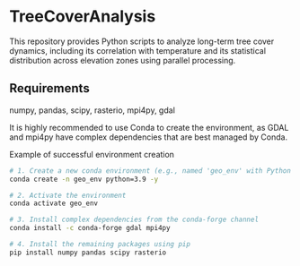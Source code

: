 # TreeCoverAnalysis
This repository provides Python scripts to analyze long-term tree cover dynamics, including its correlation with temperature and its statistical distribution across elevation zones using parallel processing.

## Requirements

numpy, pandas, scipy, rasterio, mpi4py, gdal

It is highly recommended to use Conda to create the environment, as GDAL and mpi4py have complex dependencies that are best managed by Conda.

Example of successful environment creation

```bash
# 1. Create a new conda environment (e.g., named 'geo_env' with Python 3.9)
conda create -n geo_env python=3.9 -y

# 2. Activate the environment
conda activate geo_env

# 3. Install complex dependencies from the conda-forge channel
conda install -c conda-forge gdal mpi4py

# 4. Install the remaining packages using pip
pip install numpy pandas scipy rasterio
